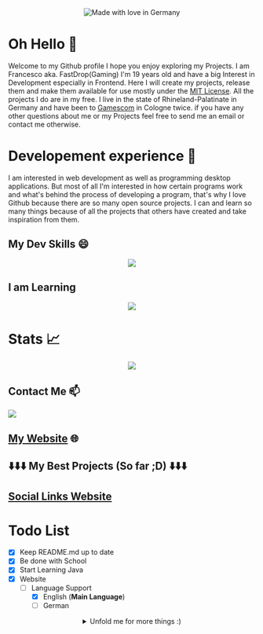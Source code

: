 
<p align="center">
<img alt="" src=https://img.shields.io/github/stars/fastdropgaming?affiliations=OWNER%2CCOLLABORATOR&label=Stars&color=yellow&style=for-the-badge&logo=starz>
<img alt="" src=https://komarev.com/ghpvc/?username=fastdropgaming&color=000000&style=for-the-badge&label=Profile+Views />
<img alt="" src=https://img.shields.io/github/last-commit/fastdropgaming/fastdropgaming.github.io?&style=for-the-badge&logo=github&color=000000>
</p>

<p align="center">
<img alt="Made with love in Germany" src=https://madewithlove.now.sh/de?heart=true&colorB=%23ff0000&text=Germany&style=for-the-badge>
</p>



# **Oh Hello** 👋
Welcome to my Github profile I hope you enjoy exploring my Projects. I am Francesco aka. FastDrop(Gaming) I'm 19 years old and have a big Interest in Development especially in Frontend. Here I will create my projects, release them and make them available for use mostly under the [MIT License](https://choosealicense.com/licenses/mit/). All the projects I do are in my free. I live in the state of Rhineland-Palatinate in Germany and have been to [Gamescom](https://www.gamescom.de/de) in Cologne twice. if you have any other questions about me or my Projects feel free to send me an email or contact me otherwise.

# **Developement experience** 📌
I am interested in web development as well as programming desktop applications.
But most of all I'm interested in how certain programs work and what's behind the process of developing a program, that's why I love Github because there are so many open source projects. I can and learn so many things because of all the projects that others have created and take inspiration from them.

## **My Dev Skills** 😄

<p align="center">
  <a href="https://skillicons.dev">
    <img src="https://skillicons.dev//icons?i=py,vscode,java,idea,lua,electron&perline=3" />
  </a>
</p>

## **I am Learning**
<p align="center">
  <a href="https://skillicons.dev">
    <img src="https://skillicons.dev//icons?i=java,electron,lua,py,ps,notion,powershell,nodejs,ai&perline=3" />
  </a>
</p>

# **Stats** 📈

<p align="center">
  <a href="https://github-readme-stats.vercel.app">
    <img src="https://github-readme-stats.vercel.app/api?username=fastdropgaming&theme=dark&show_icons=true&text_color=ffffff&border_color=000000&locale=en">
  </a>
</p>

## **Contact Me** 📫  

<a href="mailto:francesco@fastdropgaming.de "><img src="https://img.shields.io/badge/EMail-EB4436?style=for-the-badge&logo=gmail&logoColor=white"/></a>

## [My Website](https://fastdropgaming.de/) 🌐

## ⬇️⬇️⬇️ My Best Projects (So far ;D) ⬇️⬇️⬇️

## [Social Links Website](https://github.com/FastDropGaming/fastdropgaming.github.io)

# **Todo List**

- [x] Keep README.md up to date
- [x] Be done with School
- [x] Start Learning Java
- [x] Website
  - [ ] Language Support
    - [x] English (**Main Language**)
    - [ ] German

<details align="center">
  <summary>Unfold me for more things :)</summary>

 # 💻 PC Specs
<p align="center">
<img alt="MB" src=https://img.shields.io/badge/MB-M5A78L_M_PLUS/USB3-000000?style=for-the-badge&logo=asus&logoColor=white> 
<img alt="OS" src=https://img.shields.io/badge/Windows-10_Pro_64_bit-0078D6?style=for-the-badge&logo=windows&logoColor=white> 
<img alt="GPU" src=https://img.shields.io/badge/NVIDIA-GTX_1650-76B900?style=for-the-badge&logo=nvidia&logoColor=white> 
<img alt="CPU" src=https://img.shields.io/badge/AMD-FX_8300-ED1C24?style=for-the-badge&logo=amd&logoColor=white> 
<img alt="RAM" src=https://img.shields.io/badge/RAM-16_GB-000000?style=for-the-badge&logo=kingstontechnology&logoColor=white> 
</p>

# ⌨️ Peripherals
<p align="center">
<img alt="Keyboard" src=https://img.shields.io/badge/Keyboard-Blackwidow_v3-018201?style=for-the-badge&logo=razer&logoColor=white> 
<img alt="Mouse" src=https://img.shields.io/badge/Mouse-Deathadder_v2-018201?style=for-the-badge&logo=razer&logoColor=white> 
<img alt="other" src=https://img.shields.io/badge/Focusrite_scarlett_solo-B8052F?style=for-the-badge&logo=codeigniter&logoColor=white> 
<img alt="other" src=https://img.shields.io/badge/Stream_deck_Xl-101010?style=for-the-badge&logo=elgato&logoColor=white> 

# Other

<p align="center">
  <a href="https://lanyard.cnrad.dev">
    <img src="https://lanyard.cnrad.dev/api/852778519506976778" />
  </a>
</p>
</details>
